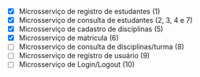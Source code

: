 - [x] Microsserviço de registro de estudantes (1)
- [x] Microsserviço de consulta de estudantes (2, 3, 4 e 7)
- [x] Microsserviço de cadastro de disciplinas (5)
- [x] Microsserviço de matricula (6)
- [ ] Microsserviço de consulta de disciplinas/turma (8)
- [ ] Microsserviço de registro de usuário (9)
- [ ] Microsserviço de Login/Logout (10)
